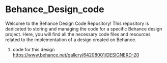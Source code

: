 # Behance_Design_code
Welcome to the Behance Design Code Repository! This repository is dedicated to storing and managing the code for a specific Behance design project. Here, you will find all the necessary code files and resources related to the implementation of a design created on Behance.
1) code for this design https://www.behance.net/gallery/64208001/DESIGNERD-20
